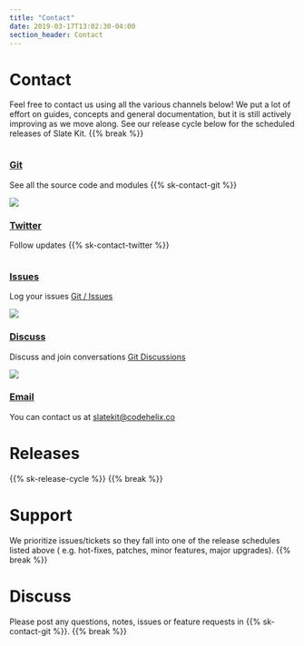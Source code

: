 ```yaml
---
title: "Contact"
date: 2019-03-17T13:02:30-04:00
section_header: Contact
---
```



# Contact
Feel free to contact us using all the various channels below! We put a lot of effort on guides, concepts and general documentation, but it is still actively improving as we move along. See our release cycle below for the scheduled releases of Slate Kit. 
{{% break %}}

<section id="services" class="integration">
  <div class="container">
      <div class="row text-center">
          <div class="col-md-4 wow fadeInUp">
            <div class="box text-center">
              <a href="https://github.com/slatekit/slatekit"><img src="assets/media/img/git.png" alt="" ></a>
              <div><a href="https://github.com/slatekit/slatekit"><h3>Git</h3></a></div>
              <p>See all the source code and modules {{% sk-contact-git %}}</p>
            </div>
          </div>
          <div class="col-md-4 wow fadeInUp">
            <div class="box text-center">
              <a href="https://twitter.com/slatekit"><img src="assets/media/img/twitter.png" ></a>
              <div><a href="https://twitter.com/slatekit"><h3>Twitter</h3></a></div>
              <p>Follow updates {{% sk-contact-twitter %}}</p>
            </div>
          </div>
          <div class="col-md-4 wow fadeInUp">
            <div class="box text-center">
              <a href="https://github.com/slatekit/slatekit/issues"><img src="assets/media/img/white/error.png" alt="" ></a>
              <div><a href="https://github.com/slatekit/slatekit/issues"><h3>Issues</h3></a></div>
              <p>Log your issues <a href="https://github.com/slatekit/slatekit/issues">Git / Issues</a></p>
            </div>
          </div>
          <div class="col-md-4 wow fadeInUp">
            <div class="box text-center">
              <a href="https://github.com/slatekit/slatekit/discussions"><img src="assets/media/img/gitter.png" ></a>
              <div><a href="https://github.com/slatekit/slatekit/discussions"><h3>Discuss</h3></a></div>
              <p>Discuss and join conversations <a href="https://github.com/slatekit/slatekit/discussions">Git Discussions</a></p>
            </div>
          </div>
          <div class="col-md-4 wow fadeInUp">
            <div class="box text-center">
              <a href="mailto:slatekit@codehelix.co"><img src="assets/media/img/white/email.png" ></a>
              <div><a href="mailto:slatekit@codehelix.co"><h3>Email</h3></a></div>
              <p>You can contact us at <a href="mailto:slatekit@codehelix.co">slatekit@codehelix.co</a></p>
            </div>
          </div>
        </div>
    </div>
</section>


# Releases
{{% sk-release-cycle %}} 
{{% break %}}


# Support
We prioritize issues/tickets so they fall into one of the release schedules listed above ( e.g. hot-fixes, patches, minor features, major upgrades). 
{{% break %}}

# Discuss
Please post any questions, notes, issues or feature requests in {{% sk-contact-git %}}.
{{% break %}}

